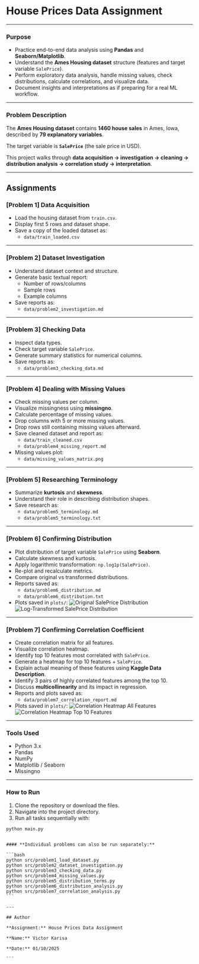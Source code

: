 
# House Prices Data Assignment

---

### **Purpose**

- Practice end-to-end data analysis using **Pandas** and **Seaborn/Matplotlib**.
- Understand the **Ames Housing dataset** structure (features and target variable `SalePrice`).
- Perform exploratory data analysis, handle missing values, check distributions, calculate correlations, and visualize data.
- Document insights and interpretations as if preparing for a real ML workflow.

---

### **Problem Description**

The **Ames Housing dataset** contains **1460 house sales** in Ames, Iowa, described by **79 explanatory variables**.

The target variable is **`SalePrice`** (the sale price in USD).

This project walks through **data acquisition → investigation → cleaning → distribution analysis → correlation study → interpretation**.

---

## Assignments

### **[Problem 1] Data Acquisition**

- Load the housing dataset from `train.csv`.
- Display first 5 rows and dataset shape.
- Save a copy of the loaded dataset as:
  - `data/train_loaded.csv`

---

### **[Problem 2] Dataset Investigation**

- Understand dataset context and structure.
- Generate basic textual report:
  - Number of rows/columns
  - Sample rows
  - Example columns
- Save reports as:
  - `data/problem2_investigation.md`

---

### **[Problem 3] Checking Data**

- Inspect data types.
- Check target variable `SalePrice`.
- Generate summary statistics for numerical columns.
- Save reports as:
  - `data/problem3_checking_data.md`

---

### **[Problem 4] Dealing with Missing Values**

- Check missing values per column.
- Visualize missingness using **missingno**.
- Calculate percentage of missing values.
- Drop columns with 5 or more missing values.
- Drop rows still containing missing values afterward.
- Save cleaned dataset and report as:
  - `data/train_cleaned.csv`
  - `data/problem4_missing_report.md`
- Missing values plot:
  - `data/missing_values_matrix.png`

---

### **[Problem 5] Researching Terminology**

- Summarize **kurtosis** and **skewness**.
- Understand their role in describing distribution shapes.
- Save research as:
  - `data/problem5_terminology.md`
  - `data/problem5_terminology.txt`

---

### **[Problem 6] Confirming Distribution**

- Plot distribution of target variable `SalePrice` using **Seaborn**.
- Calculate skewness and kurtosis.
- Apply logarithmic transformation: `np.log1p(SalePrice)`.
- Re-plot and recalculate metrics.
- Compare original vs transformed distributions.
- Reports saved as:
  - `data/problem6_distribution.md`
  - `data/problem6_distribution.txt`
- Plots saved in `plots/`:
  ![Original SalePrice Distribution](plots/problem6_saleprice_original.png)  
  ![Log-Transformed SalePrice Distribution](plots/problem6_saleprice_log.png)

---

### **[Problem 7] Confirming Correlation Coefficient**

- Create correlation matrix for all features.
- Visualize correlation heatmap.
- Identify top 10 features most correlated with `SalePrice`.
- Generate a heatmap for top 10 features + `SalePrice`.
- Explain actual meaning of these features using **Kaggle Data Description**.
- Identify 3 pairs of highly correlated features among the top 10.
- Discuss **multicollinearity** and its impact in regression.
- Reports and plots saved as:
  - `data/problem7_correlation_report.md`
- Plots saved in `plots/`:
  ![Correlation Heatmap All Features](plots/correlation_matrix_full.png)  
  ![Correlation Heatmap Top 10 Features](plots/correlation_top10.png)

---

### **Tools Used**

- Python 3.x
- Pandas
- NumPy
- Matplotlib / Seaborn
- Missingno

---

### **How to Run**

1. Clone the repository or download the files.
2. Navigate into the project directory.
3. Run all tasks sequentially with:

```bash
python main.py
```
````

#### **Individual problems can also be run separately:**

```bash
python src/problem1_load_dataset.py
python src/problem2_dataset_investigation.py
python src/problem3_checking_data.py
python src/problem4_missing_values.py
python src/problem5_distribution_terms.py
python src/problem6_distribution_analysis.py
python src/problem7_correlation_analysis.py
```

---

## Author

**Assignment:** House Prices Data Assignment

**Name:** Victor Karisa

**Date:** 01/10/2025

```